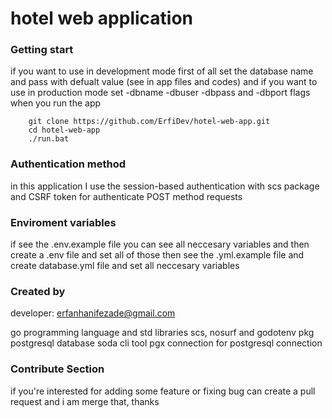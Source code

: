 # hotel web application

### Getting start

if you want to use in development mode
first of all set the database name and pass with defualt
value (see in app files and codes)
and if you want to use in production mode
set -dbname -dbuser -dbpass and -dbport flags when
you run the app

```
    git clone https://github.com/ErfiDev/hotel-web-app.git
    cd hotel-web-app
    ./run.bat
```

### Authentication method

in this application I use the session-based authentication
with scs package
and CSRF token for authenticate POST method requests

### Enviroment variables

if see the .env.example file you can see all neccesary variables and then create a .env file and set all of those
then see the .yml.example file and create database.yml file and set all neccesary variables

### Created by

developer: erfanhanifezade@gmail.com

go programming language and std libraries
scs, nosurf and godotenv pkg
postgresql database
soda cli tool
pgx connection for postgresql connection

### Contribute Section

if you're interested for adding some feature or fixing bug
can create a pull request and i am merge that, thanks
